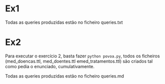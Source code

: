 # Ex1

Todas as queries produzidas estão no ficheiro queries.txt

# Ex2

Para executar o exercício 2, basta fazer ```python povoa.py```, todos os ficheiros (med_doencas.ttl, med_doentes.ttl emed_tratamentos.ttl) são criados tal como pedia o enunciado, cumulativamente.

Todas as queries produzidas estão no ficheiro queries.md